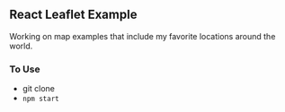## React Leaflet Example

Working on map examples that include my favorite locations around the world.

### To Use
- git clone
- `npm start`
